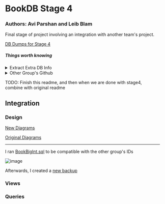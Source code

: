 # BookDB Stage 4

### Authors: Avi Parshan and Leib Blam

Final stage of project involving an integration with another team's project.

[DB Dumps for Stage 4](https://gitlab.com/avipars/db-lfs/-/tree/main/Stage4?ref_type=heads)


##### Things worth knowing
<details>
<summary>Extract Extra DB Info</summary>
   * In PSQL Shell Enter:

        * `\conninfo` to get username, db name, port
</details>
<details>
<summary>
Other Group's Github
</summary>
https://github.com/Ravioli246/Database-Project-2024-Semester-Spring
</details>

TODO: Finish this readme, and then when we are done with stage4, combine with original readme

## Integration

### Design

[New Diagrams](https://github.com/avipars/DB-Mini-Project/tree/main/Stage4/Diagrams)

[Original Diagrams](https://github.com/avipars/DB-Mini-Project/tree/main/Stage1/Diagrams)

---- 


I ran [BookBigInt.sql](https://github.com/avipars/DB-Mini-Project/Stage4/Commands/BookBigInt.sql) to be compatible with the other group's IDs

![image](https://github.com/user-attachments/assets/304f3285-14ff-437d-9a1d-d0c515d6dcc5)

Afterwards, I created a [new backup](https://gitlab.com/avipars/db-lfs/-/tree/main/Stage4?ref_type=heads) 


### Views


### Queries